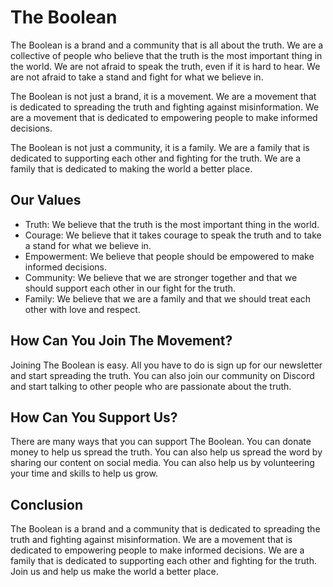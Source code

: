 # The Boolean

The Boolean is a brand and a community that is all about the truth. We are a collective of people who believe that the truth is the most important thing in the world. We are not afraid to speak the truth, even if it is hard to hear. We are not afraid to take a stand and fight for what we believe in.

The Boolean is not just a brand, it is a movement. We are a movement that is dedicated to spreading the truth and fighting against misinformation. We are a movement that is dedicated to empowering people to make informed decisions.

The Boolean is not just a community, it is a family. We are a family that is dedicated to supporting each other and fighting for the truth. We are a family that is dedicated to making the world a better place.

## Our Values

* Truth: We believe that the truth is the most important thing in the world.
* Courage: We believe that it takes courage to speak the truth and to take a stand for what we believe in.
* Empowerment: We believe that people should be empowered to make informed decisions.
* Community: We believe that we are stronger together and that we should support each other in our fight for the truth.
* Family: We believe that we are a family and that we should treat each other with love and respect.

## How Can You Join The Movement?

Joining The Boolean is easy. All you have to do is sign up for our newsletter and start spreading the truth. You can also join our community on Discord and start talking to other people who are passionate about the truth.

## How Can You Support Us?

There are many ways that you can support The Boolean. You can donate money to help us spread the truth. You can also help us spread the word by sharing our content on social media. You can also help us by volunteering your time and skills to help us grow.

## Conclusion

The Boolean is a brand and a community that is dedicated to spreading the truth and fighting against misinformation. We are a movement that is dedicated to empowering people to make informed decisions. We are a family that is dedicated to supporting each other and fighting for the truth. Join us and help us make the world a better place.

